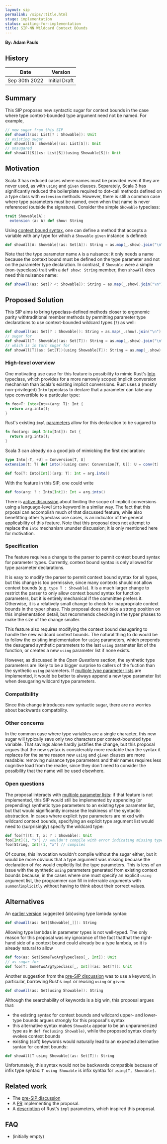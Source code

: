 ```yaml
---
layout: sip
permalink: /sips/:title.html
stage: implementation
status: waiting-for-implementation
title: SIP-NN Wildcard Context BOunds
---
```


**By: Adam Pauls**

## History

| Date          | Version            |
|---------------|--------------------|
| Sep 30th 2022 | Initial Draft      |

## Summary

This SIP proposes new syntactic sugar for context bounds in the case where type context-bounded type argument need not be named. For example, 

```scala
// new sugar from this SIP
def showAll(xs: List[? : Showable]): Unit
// existing sugar
def showAll[S: Showable](xs: List[S]): Unit
// unsugared
def showAll[S](xs: List[S])(using Showable[S]): Unit
```
## Motivation

Scala 3 has reduced cases where names must be provided even if they are never used, as with `using` and `given` clauses. Separately, Scala 3 has significantly reduced the boilerplate required to dot-call methods defined on a type class with `extension` methods. However, there is still a common case where type parameters must be named, even when that name is never referenced (outside the signature). Consider the simple `Showable` typeclass:

~~~ scala
trait Showable[A]:
  extension (a: A) def show: String
~~~

Using [context bound syntax](https://docs.scala-lang.org/scala3/book/ca-context-bounds.html), one can define a method that accepts a variable with any type for which a `Showable` `given` instance is defined:

~~~ scala
def showAll[A: Showable](as: Set[A]): String = as.map(_.show).join("\n")
~~~

Note that the type parameter name `A` is a nuisance: it only needs a name because the context bound must be defined on the type parameter and not on the parameter type declaration. In contrast, if `Showable` were a simple (non-typeclass) trait with a `def show: String` member, then `showAll` does need this nuisance name:

~~~ scala
def showAll(as: Set[? <: Showable]): String = as.map(_.show).join("\n")
~~~

## Proposed Solution

This SIP aims to bring typeclass-defined methods closer to ergonomic parity withtraditional member methods by permitting parameter type declarations to use context-bounded wildcard types (`?`) as well:

~~~ scala
def showAll(as: Set[? : Showable]): String = as.map(_.show).join("\n")
// sugar for
def showAll[T: Showable](as: Set[T]): String = as.map(_.show).join("\n")
// which is in turn sugar for
def showAll[T](as: Set[T])(using Showable[T]): String = as.map(_.show).join("\n")
~~~

### High-level overview

One motivating use case for this feature is possibility to mimic Rust's [Into](xxx) typeclass, which provides for a more narrowly scoped implicit conversion mechanism than Scala's existing implicit conversions. Rust uses a (mostly non-privileged) `Into` typeclass to declare that a parameter can take any type convertible to a particular type:

~~~ rust
fn foo<T: Into<Int>>(arg: T): Int {
  return arg.into();
}
~~~

Rust's existing `impl` [parameters](https://doc.rust-lang.org/reference/types/impl-trait.html) allow for this declaration to be sugared to 

~~~ rust
fn foo(arg: impl Into[Int]): Int {
  return arg.into();
}
~~~

Scala 3 can already do a good job of mimicking the first declaration:
~~~ scala
type Into[-T, +U] = Conversion[T, U]
extension(t: T) def into()(using conv: Conversion[T, U]): U = conv(t)

def foo[T: Into[Int])(arg: T): Int = arg.into()
~~~

With the feature in this SIP, one could write
~~~ scala
def foo(arg: ? : Into[Int]): Int = arg.into()
~~~

There is [active discussion](xxx) about limiting the scope of implicit conversions using a language-level `into` keyword in a similar way. The fact that this prposal can accomplish much of that discussed feature, while also benefitting other typeclass use cases, is an indicator of the general applicability of this feature. Note that this proposal does not attempt to replace the `into` mechanism ununder discussion; it is only mentioned here for motivation. 

### Specification

The feature requires a change to the parser to permit context bound syntax for parameter types. Currently, context bound syntax is only allowed for type parameter declarations. 

It is easy to modify the parser to permit context bound syntax for all types, but this change is too permissive, since many contexts should not allow context bounds (e.g. `type T : Showable`). It is a much larger change to restrict the parser to only allow context bound syntax for function parameters, but it is entirely mechanical if the committee prefers it. Otherwise, it is a relatively small change to check for inappropriate context bounds in the typer phase. This proposal does not take a strong position on this implementation detail, but recommends checking in the typer phases to make the size of the change smaller. 

This feature also requires modifying the context bound desugaring to handle the new wildcard context bounds. The natural thing to do would be to follow the existing implementation for `using` parameters, which prepends the desugared synthetic parameters to the last `using` parameter list of the function, or creates a new `using` parameter list if none exists. 

However, as discussed in the *Open Questions* section, the synthetic type parameters are likely to be a bigger surprise to callers of the fuction than the synthetic `using` parameters. If [multiple type parameter lists](xxx) are implemented, it would be better to always append a new type parameter list when desugaring wildcard type parameters. 


### Compatibility

Since this change introduces new syntactic sugar, there are no worries about backwards compatbility. 

### Other concerns

In the common case where type variables are a single character, this new sugar will typically save only two characters per context-bounded type variable. That savings alone hardly justifies the change, but this proposal argues that the new syntax is considerably more readable than the syntax it replaces for the same reason new `using` and `given` clauses are more readable: removing nuisance type parameters and their names requires less cognitive load from the reader, since they don't need to consider the possibility that the name will be used elsewhere.

### Open questions

The proposal interacts with [multiple parameter lists](xxx): if that feature is not implemented, this SIP would still be implemented by appending (or prepending) synthetic type parameters to an existing type parameter list, but that would significantly increase the leakiness of the syntactic abstraction. In cases where explicit type parameters are mixed with wildcard context bounds, specifying an explicit type argument list would need to (surprisingly) specify the wildcard type:

~~~ scala
def foo[T](t: T, x: ? : Showable): Unit
foo[Int](1, "x") // wouldn't compile with error indicating missing type argument
foo[String, Int](1, "x") // compiles
~~~

Of course, this invocation wouldn't compile without the sugar either, but it would be more obvious that a type argument was missing becuase the declaration of `foo` would explicitly list the type parameters. This is less of an issue with the synthetic `using` parameters generated from existing context bounds because, in the cases where one must specify an explicit `using` argument list, the programmer can fill in inferrable arguments with `summon`/`implicitly` without having to think about their correct values. 

## Alternatives

An [earlier version](https://contributors.scala-lang.org/t/pre-sip-additional-syntactic-sugar-for-typeclasses/5675) suggested (ab)using type lambda syntax:
~~~ scala
def showAll(as: Set[Showable[_]]): String
~~~

Allowing type lambdas in parameter types is not well-typed. The only reason for this proposal was my ignorance of the fact thatthat the right-hand side of a context bound could already be a type lambda, so it is already natural to allow
~~~ scala
def foo(as: Set[SomeTwoArgTypeclass[_, Int]): Unit
// as sugar for
def foo[T: SomeTwoArgTypeclass[_, Int]](as: Set[T]): Unit
~~~

Another suggestion from the [pre-SIP discussion](https://contributors.scala-lang.org/t/pre-sip-additional-syntactic-sugar-for-typeclasses/5675) was to use a keyword, in particular, borrowing Rust's `impl` or reusing `using` or `given`:
~~~ scala
def showAll(as: Set[using Showable]): String
~~~

Although the searchability of keywords is a big win, this proposal argues that:
- the existing syntax for context bounds and wildcard upper- and lower-type bounds argues strongly for this proposal's syntax
- this alternative syntax makes `Showable` appear to be an unparamerized type as in `def foo(using Showable)`, while the proposed syntax clearly evokes context bounds
- existing (soft) keywords would naturally lead to an expected alternative syntax for context bounds:

~~~ scala
def showAll[T using Showable](as: Set[T]): String
~~~

Unfortunately, this syntax would not be backwards compatible because of infix type syntax: `T using Showable` is infix syntax for `using[T, Showable]`. 

## Related work

- The [pre-SIP discussion](https://contributors.scala-lang.org/t/pre-sip-additional-syntactic-sugar-for-typeclasses/5675/17)
- A [PR](https://github.com/lampepfl/dotty/pull/15162) implementing the proposal.  
- A [description](https://doc.rust-lang.org/reference/types/impl-trait.html) of Rust's `impl` parameters, which inspired this proposal.

## FAQ

- (initially empty)
